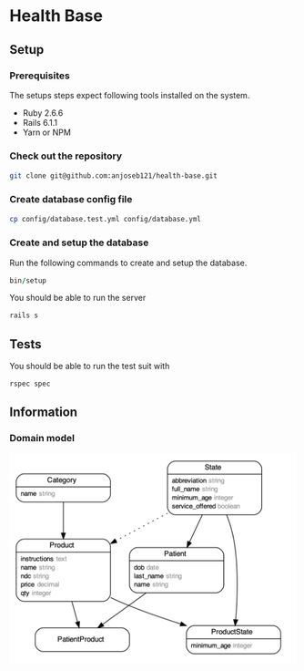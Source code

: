 # Health Base

## Setup
### Prerequisites

The setups steps expect following tools installed on the system.

- Ruby 2.6.6
- Rails 6.1.1
- Yarn or NPM

### Check out the repository

```bash
git clone git@github.com:anjoseb121/health-base.git
```

### Create database config file
```bash
cp config/database.test.yml config/database.yml
```

### Create and setup the database

Run the following commands to create and setup the database.

```ruby
bin/setup
```

You should be able to run the server

```bash
rails s
```

## Tests

You should be able to run the test suit with

```bash
rspec spec
```

## Information
### Domain model
![Domain model image](/erd.png "Optional Title")

